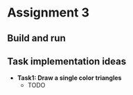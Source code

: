 # Assignment 3

## Build and run

## Task implementation ideas
- **Task1: Draw a single color triangles**
  - TODO